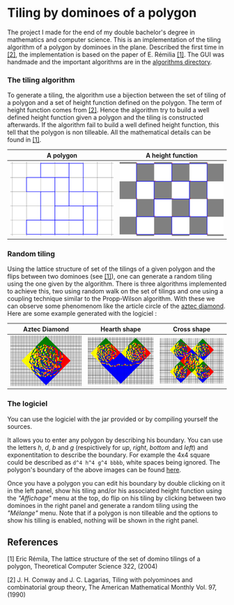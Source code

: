 # Tiling by dominoes of a polygon

The project I made for the end of my double bachelor's degree in mathematics and computer science.
This is an implementation of the tiling algorithm of a polygon by dominoes in the plane. Described the first time in [[2]](J.C), the implementation is based on the paper of E. Rémilia [[1]](E.R). The GUI was handmade and the important algorithms are in the [algorithms directory](https://github.com/YellowWaitt/domino-tiling/tree/main/src/application/model/algorithms).

### The tiling algorithm

To generate a tiling, the algorithm use a bijection between the set of tiling of a polygon and a set of height function defined on the polygon. The term of height function comes from [[2]](J.C). Hence the algorithm try to build a well defined height function given a polygon and the tiling is constructed afterwards. If the algorithm fail to build a well defined height function, this tell that the polygon is non tilleable. All the mathematical details can be found in  [[1]](E.R). 

| A polygon | A height function |
| --- | --- |
| ![](https://github.com/YellowWaitt/domino-tiling/blob/main/images/polygon.png) | ![](https://github.com/YellowWaitt/domino-tiling/blob/main/images/height_function.png) |

### Random tiling

Using the lattice structure of set of the tilings of a given polygon and the flips between two dominoes (see [[1]](E.R)), one can generate a random tiling using the one given by the algorithm. There is three algorithms implemented to achieve this, two using random walk on the set of tilings and one using a coupling technique similar to the Propp-Wilson algorithm. With these we can observe some phenomenom like the article circle of the [aztec diamond](https://en.wikipedia.org/wiki/Aztec_diamond). Here are some example generated with the logiciel :

| Aztec Diamond | Hearth shape | Cross shape |
| --- | --- | --- |
| ![](https://github.com/YellowWaitt/domino-tiling/blob/main/images/aztec_diamond.png) | ![](https://github.com/YellowWaitt/domino-tiling/blob/main/images/hearth.png) | ![](https://github.com/YellowWaitt/domino-tiling/blob/main/images/cross.png) |

### The logiciel

You can use the logiciel with the jar provided or by compiling yourself the sources.

It allows you to enter any polygon by describing his boundary. You can use the letters *h*, *d*, *b* and *g* (respictively for *up*, *right*, *bottom* and *left*) and exponentitation to describe the boundary. For example the 4x4 square could be described as `d^4 h^4 g^4 bbbb`, white spaces being ignored. The polygon's boundary of the above images can be found [here](https://github.com/YellowWaitt/domino-tiling/blob/main/resources/example.xml).

Once you have a polygon you can edit his boundary by double clicking on it in the left panel, show his tiling and/or his associated height function using the *"Affichage"* menu at the top, do flip on his tiling by clicking between two dominoes in the right panel and generate a random tiling using the *"Mélange"* menu. Note that if a polygon is non tilleable and the options to show his tilling is enabled, nothing will be shown in the right panel.

## References

<a id="E.R">[1]</a>
Eric Rémila, The lattice structure of the set of domino tilings of a polygon, Theoretical Computer Science 322, (2004)

<a id="J.C">[2]</a>
J. H. Conway and J. C. Lagarias, Tiling with polyominoes and combinatorial group theory, The American Mathematical Monthly Vol. 97, (1990)
